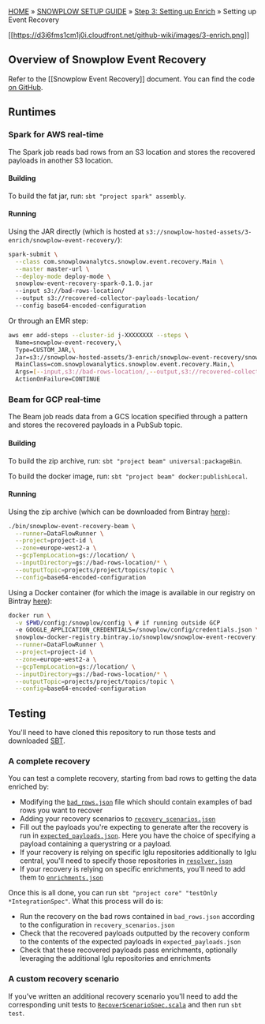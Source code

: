 <a name="top" />

[HOME](Home) » [SNOWPLOW SETUP GUIDE](Setting-up-Snowplow) » [Step 3: Setting up Enrich](Setting-up-enrich) » Setting up Event Recovery

[[https://d3i6fms1cm1j0i.cloudfront.net/github-wiki/images/3-enrich.png]]

## Overview of Snowplow Event Recovery

Refer to the [[Snowplow Event Recovery]] document.
You can find the code [on GitHub][snowplow-event-recovery].

## Runtimes

### Spark for AWS real-time

The Spark job reads bad rows from an S3 location and stores the recovered payloads in another S3
location.

#### Building

To build the fat jar, run: `sbt "project spark" assembly`.

#### Running

Using the JAR directly (which is hosted at `s3://snowplow-hosted-assets/3-enrich/snowplow-event-recovery/`):

```bash
spark-submit \
  --class com.snowplowanalytcs.snowplow.event.recovery.Main \
  --master master-url \
  --deploy-mode deploy-mode \
  snowplow-event-recovery-spark-0.1.0.jar
  --input s3://bad-rows-location/
  --output s3://recovered-collector-payloads-location/
  --config base64-encoded-configuration
```

Or through an EMR step:

```bash
aws emr add-steps --cluster-id j-XXXXXXXX --steps \
  Name=snowplow-event-recovery,\
  Type=CUSTOM_JAR,\
  Jar=s3://snowplow-hosted-assets/3-enrich/snowplow-event-recovery/snowplow-event-recovery-spark-0.1.0.jar,\
  MainClass=com.snowplowanalytics.snowplow.event.recovery.Main,\
  Args=[--input,s3://bad-rows-location/,--output,s3://recovered-collector-payloads-location/,--config,base64-encoded-configuration],\
  ActionOnFailure=CONTINUE
```

### Beam for GCP real-time

The Beam job reads data from a GCS location specified through a pattern and stores the recovered
payloads in a PubSub topic.

#### Building

To build the zip archive, run: `sbt "project beam" universal:packageBin`.

To build the docker image, run: `sbt "project beam" docker:publishLocal`.

#### Running

Using the zip archive (which can be downloaded from Bintray [here](https://bintray.com/snowplow/snowplow-generic/snowplow-event-recovery/)):

```bash
./bin/snowplow-event-recovery-beam \
  --runner=DataFlowRunner \
  --project=project-id \
  --zone=europe-west2-a \
  --gcpTempLocation=gs://location/ \
  --inputDirectory=gs://bad-rows-location/* \
  --outputTopic=projects/project/topics/topic \
  --config=base64-encoded-configuration
```

Using a Docker container (for which the image is available in our registry on Bintray [here](https://bintray.com/snowplow/registry/snowplow%3Asnowplow-event-recovery-beam)):

```bash
docker run \
  -v $PWD/config:/snowplow/config \ # if running outside GCP
  -e GOOGLE_APPLICATION_CREDENTIALS=/snowplow/config/credentials.json \ # if running outside GCP
  snowplow-docker-registry.bintray.io/snowplow/snowplow-event-recovery:0.1.0 \
  --runner=DataFlowRunner \
  --project=project-id \
  --zone=europe-west2-a \
  --gcpTempLocation=gs://location/ \
  --inputDirectory=gs://bad-rows-location/* \
  --outputTopic=projects/project/topics/topic \
  --config=base64-encoded-configuration
```

## Testing

You'll need to have cloned this repository to run those tests and downloaded
[SBT](https://www.scala-sbt.org/).

### A complete recovery

You can test a complete recovery, starting from bad rows to getting the data enriched by:

- Modifying the [`bad_rows.json`](https://github.com/snowplow-incubator/snowplow-event-recovery/blob/master/core/src/test/resources/bad_rows.json) file which should contain
examples of bad rows you want to recover
- Adding your recovery scenarios to
[`recovery_scenarios.json`](https://github.com/snowplow-incubator/snowplow-event-recovery/blob/master/core/src/test/resources/recovery_scenarios.json)
- Fill out the payloads you're expecting to generate after the recovery is run in
[`expected_payloads.json`](https://github.com/snowplow-incubator/snowplow-event-recovery/blob/master/core/src/test/resources/expected_payloads.json). Here you have the choice
of specifying a payload containing a querystring or a payload.
- If your recovery is relying on specific Iglu repositories additionally to Iglu central, you'll
need to specify those repositories in [`resolver.json`](https://github.com/snowplow-incubator/snowplow-event-recovery/blob/master/core/src/test/resources/resolver.json)
- If your recovery is relying on specific enrichments, you'll need to add them to
[`enrichments.json`](https://github.com/snowplow-incubator/snowplow-event-recovery/blob/master/core/src/test/resources/enrichments.json)

Once this is all done, you can run `sbt "project core" "testOnly *IntegrationSpec"`.
What this process will do is:

- Run the recovery on the bad rows contained in `bad_rows.json` according to the configuration in
`recovery_scenarios.json`
- Check that the recovered payloads outputted by the recovery conform to the contents of the
expected payloads in `expected_payloads.json`
- Check that these recovered payloads pass enrichments, optionally leveraging the additional Iglu
repositories and enrichments

### A custom recovery scenario

If you've written an additional recovery scenario you'll need to add the corresponding unit tests to
[`RecoverScenarioSpec.scala`](https://github.com/snowplow-incubator/snowplow-event-recovery/blob/master/core/src/test/scala/com.snowplowanalytics.snowplow.event.recovery/RecoveryScenarioSpec.scala)
and then run `sbt test`.

[snowplow-event-recovery]: https://github.com/snowplow-incubator/snowplow-event-recovery/
